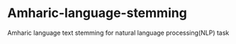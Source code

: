 # Amharic-language-stemming
 Amharic language  text stemming for natural language processing(NLP) task
